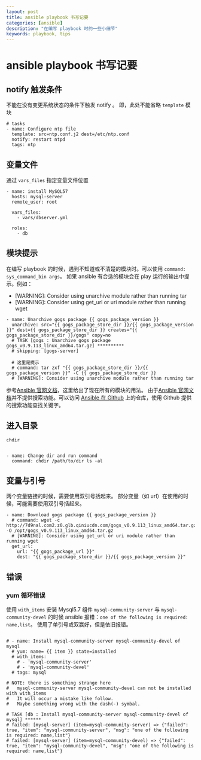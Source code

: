 ```yaml
---
layout: post
title: ansible playbook 书写记要
categories: [ansible]
description: "在编写 playbook 时的一些小细节"
keywords: playbook, tips
---
```


# ansible playbook 书写记要

## notify 触发条件

不能在没有变更系统状态的条件下触发 notify 。
即，此处不能省略 `template` 模块

```
# tasks
- name: Configure ntp file
  template: src=ntp.conf.j2 dest=/etc/ntp.conf
  notify: restart ntpd
  tags: ntp  
```

## 变量文件

通过 `vars_files` 指定变量文件位置

```
- name: install MySQL57
  hosts: mysql-server
  remote_user: root
  
  vars_files:
    - vars/dbserver.yml
    
  roles:
    - db
```

## 模块提示

在编写 playbook 的时候，遇到不知道或不清楚的模块时。可以使用 `command: sys_command_bin args`。
如果 ansible 有合适的模块会在 play 运行的输出中提示。例如：

+ [WARNING]: Consider using unarchive module rather than running tar
+ [WARNING]: Consider using get_url or uri module rather than running wget

```
- name: Unarchive gogs package {{ gogs_package_version }}
  unarchive: src="{{ gogs_package_store_dir }}/{{ gogs_package_version }}" dest={{ gogs_package_store_dir }} creates="{{ gogs_package_store_dir }}/gogs" copy=no  
  # TASK [gogs : Unarchive gogs package gogs_v0.9.113_linux_amd64.tar.gz] **********
  # skipping: [gogs-server]
  
  # 这里是提示
  # command: tar zxf "{{ gogs_package_store_dir }}/{{ gogs_package_version }}" -C {{ gogs_package_store_dir }}
  # [WARNING]: Consider using unarchive module rather than running tar

```

参考[Ansible 官网文档](http://docs.ansible.com/ansible/file_module.html)，这里给出了现在所有的模块的用法。
由于[Ansible 官网文档](http://docs.ansible.com/ansible/file_module.html)并不提供搜索功能。可以访问 [Ansible 在 Github](https://github.com/ansible/ansible/blob/devel/docsite/rst/index.rst) 上的仓库，使用 Github 提供的搜索功能查找关键字。


## 进入目录

`chdir`

```

- name: Change dir and run command
  command: chdir /path/to/dir ls -al

```

## 变量与引号

两个变量链接的时候，需要使用双引号括起来。
部分变量（如 url）在使用的时候，可能需要使用双引号括起来。

```
- name: Download gogs package {{ gogs_package_version }}
  # command: wget -c http://7d9nal.com2.z0.glb.qiniucdn.com/gogs_v0.9.113_linux_amd64.tar.gz -O /opt/gogs_v0.9.113_linux_amd64.tar.gz
  # [WARNING]: Consider using get_url or uri module rather than running wget
  get_url: 
    url: "{{ gogs_package_url }}"
    dest: "{{ gogs_package_store_dir }}/{{ gogs_package_version }}"
```

## 错误

### yum 循环错误

使用 `with_items` 安装 Mysql5.7 组件 `mysql-community-server` 与 `mysql-community-devel` 的时候
ansible 报错：`one of the following is required: name,list`。 
使用了单引号或双赢好，但是依旧报错。

```

# - name: Install mysql-community-server mysql-community-devel of mysql 
  # yum: name= {{ item }} state=installed
  # with_items:
    # - 'mysql-community-server'
    # - 'mysql-community-devel'
  # tags: mysql
  
# NOTE: there is something strange here
#   mysql-community-server mysql-community-devel can not be installed with with_items
#   It will occur a mistake like follow. 
#   Maybe something wrong with the dash(-) symbal. 

# TASK [db : Install mysql-community-server mysql-community-devel of mysql] ******
# failed: [mysql-server] (item=mysql-community-server) => {"failed": true, "item": "mysql-community-server", "msg": "one of the following is required: name,list"}
# failed: [mysql-server] (item=mysql-community-devel) => {"failed": true, "item": "mysql-community-devel", "msg": "one of the following is required: name,list"}

```
